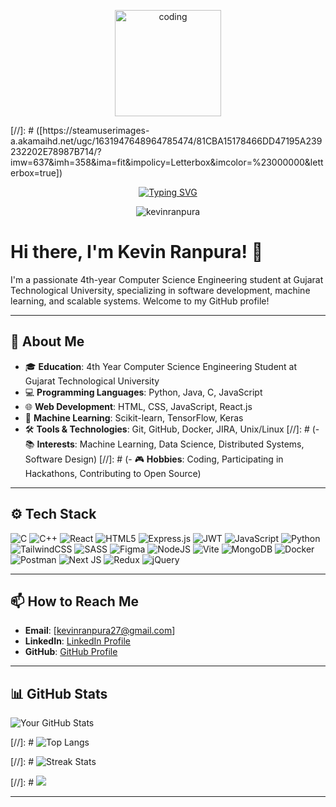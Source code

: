 <p align="center">
<img align="center" alt="coding" width="170" src="(https://i.pinimg.com/736x/7f/7b/0c/7f7b0c9bf14ae9b769705a071dfb6dd0.jpg)">
</p>
[//]: # ([https://steamuserimages-a.akamaihd.net/ugc/1631947648964785474/81CBA15178466DD47195A239232202E78987B714/?imw=637&imh=358&ima=fit&impolicy=Letterbox&imcolor=%23000000&letterbox=true])

<div align="center"> 
  
[![Typing SVG](https://readme-typing-svg.demolab.com?font=Jetbrains+Mono&weight=700&duration=1500&pause=1000&center=true&vCenter=true&width=435&lines=Hi+%F0%9F%91%8B%2C+I'm+Kevin+Ranpura;I'm+a+Web+Developer...;%F0%9F%8E%A8+Computer+Engineer+;%F0%9F%90%A7Ml+Enthusiast+;Nice+to+meet+you+%F0%9F%98%8A%F0%9F%91%8B)](https://git.io/typing-svg)

<img src="https://komarev.com/ghpvc/?username=kevinranpura&label=Profile%20views&color=5689f5&style=for-the-badge" alt="kevinranpura" /> 

</div>


# Hi there, I'm Kevin Ranpura! 👋

I'm a passionate 4th-year Computer Science Engineering student at Gujarat Technological University, specializing in software development, machine learning, and scalable systems. Welcome to my GitHub profile!

---

## 🚀 About Me

- 🎓 **Education**: 4th Year Computer Science Engineering Student at Gujarat Technological University
- 💻 **Programming Languages**: Python, Java, C, JavaScript
- 🌐 **Web Development**: HTML, CSS, JavaScript, React.js
- 🤖 **Machine Learning**: Scikit-learn, TensorFlow, Keras
- 🛠 **Tools & Technologies**: Git, GitHub, Docker, JIRA, Unix/Linux
[//]: # (- 📚 **Interests**: Machine Learning, Data Science, Distributed Systems, Software Design)
[//]: # (- 🎮 **Hobbies**: Coding, Participating in Hackathons, Contributing to Open Source)

---
## ⚙️ Tech Stack
![C](https://img.shields.io/badge/c-%2300599C.svg?style=for-the-badge&logo=c&logoColor=white) ![C++](https://img.shields.io/badge/c++-%2300599C.svg?style=for-the-badge&logo=c%2B%2B&logoColor=white) ![React](https://img.shields.io/badge/react-%2320232a.svg?style=for-the-badge&logo=react&logoColor=%2361DAFB) ![HTML5](https://img.shields.io/badge/html5-%23E34F26.svg?style=for-the-badge&logo=html5&logoColor=white) ![Express.js](https://img.shields.io/badge/express.js-%23404d59.svg?style=for-the-badge&logo=express&logoColor=%2361DAFB) ![JWT](https://img.shields.io/badge/JWT-black?style=for-the-badge&logo=JSON%20web%20tokens) ![JavaScript](https://img.shields.io/badge/javascript-%23323330.svg?style=for-the-badge&logo=javascript&logoColor=%23F7DF1E) ![Python](https://img.shields.io/badge/python-3670A0?style=for-the-badge&logo=python&logoColor=ffdd54) ![TailwindCSS](https://img.shields.io/badge/tailwindcss-%2338B2AC.svg?style=for-the-badge&logo=tailwind-css&logoColor=white) ![SASS](https://img.shields.io/badge/SASS-hotpink.svg?style=for-the-badge&logo=SASS&logoColor=white) ![Figma](https://img.shields.io/badge/figma-%23F24E1E.svg?style=for-the-badge&logo=figma&logoColor=white) ![NodeJS](https://img.shields.io/badge/node.js-6DA55F?style=for-the-badge&logo=node.js&logoColor=white) ![Vite](https://img.shields.io/badge/vite-%23646CFF.svg?style=for-the-badge&logo=vite&logoColor=white) ![MongoDB](https://img.shields.io/badge/MongoDB-%234ea94b.svg?style=for-the-badge&logo=mongodb&logoColor=white) ![Docker](https://img.shields.io/badge/docker-%230db7ed.svg?style=for-the-badge&logo=docker&logoColor=white) ![Postman](https://img.shields.io/badge/Postman-FF6C37?style=for-the-badge&logo=postman&logoColor=white) ![Next JS](https://img.shields.io/badge/Next-black?style=for-the-badge&logo=next.js&logoColor=white) ![Redux](https://img.shields.io/badge/redux-%23593d88.svg?style=for-the-badge&logo=redux&logoColor=white) ![jQuery](https://img.shields.io/badge/jquery-%230769AD.svg?style=for-the-badge&logo=jquery&logoColor=white)

---

## 📫 How to Reach Me

- **Email**: [kevinranpura27@gmail.com]
- **LinkedIn**: [LinkedIn Profile](https://www.linkedin.com/in/kevin-ranpura-9849752b0)
- **GitHub**: [GitHub Profile](https://github.com/kevinranpura)

---

## 📊 GitHub Stats

![Your GitHub Stats](https://github-readme-stats.vercel.app/api?username=kevinranpura&show_icons=true&theme=radical)

[//]: # ![Top Langs](https://github-readme-stats.vercel.app/api/top-langs/?username=Tirthchoksi22&layout=compact&theme=radical)

[//]: # ![Streak Stats](https://github-readme-streak-stats.herokuapp.com/?user=Tirthchoksi22&theme=radical)

[//]: # ![](https://github-profile-trophy.vercel.app/?username=Tirthchoksi22&theme=onedark&no-frame=false&no-bg=false&margin-w=4)

---
